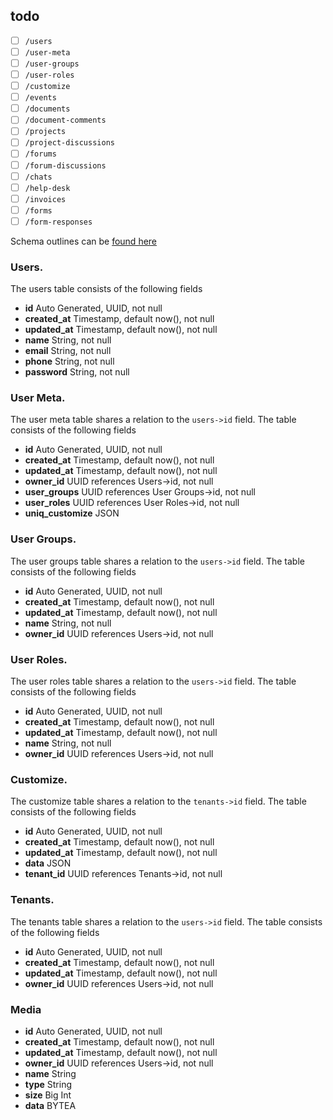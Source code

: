 ## todo
- [ ] `/users`
- [ ] `/user-meta`
- [ ] `/user-groups`
- [ ] `/user-roles`
- [ ] `/customize`
- [ ] `/events`
- [ ] `/documents`
- [ ] `/document-comments`
- [ ] `/projects`
- [ ] `/project-discussions`
- [ ] `/forums`
- [ ] `/forum-discussions`
- [ ] `/chats`
- [ ] `/help-desk`
- [ ] `/invoices`
- [ ] `/forms`
- [ ] `/form-responses`

Schema outlines can be [found here](https://docs.google.com/spreadsheets/d/1fAWWoETSTmDzuuDmBZ2Sve--pyLZQXDmEqsCzkTT0VE/edit#gid=0)

### Users.

The users table consists of the following fields 

- **id** Auto Generated, UUID, not null
- **created_at** Timestamp, default now(), not null
- **updated_at** Timestamp, default now(), not null
- **name** String, not null
- **email** String, not null
- **phone** String, not null
- **password** String, not null

### User Meta.

The user meta table shares a relation to the `users->id` field. The table consists of the following fields

- **id** Auto Generated, UUID, not null
- **created_at** Timestamp, default now(), not null
- **updated_at** Timestamp, default now(), not null
- **owner_id** UUID references Users->id, not null
- **user_groups** UUID references User Groups->id, not null
- **user_roles** UUID references User Roles->id, not null
- **uniq_customize** JSON 

### User Groups.

The user groups table shares a relation to the `users->id` field. The table consists of the following fields

- **id** Auto Generated, UUID, not null
- **created_at** Timestamp, default now(), not null
- **updated_at** Timestamp, default now(), not null
- **name** String, not null
- **owner_id** UUID references Users->id, not null

### User Roles.

The user roles table shares a relation to the `users->id` field. The table consists of the following fields

- **id** Auto Generated, UUID, not null
- **created_at** Timestamp, default now(), not null
- **updated_at** Timestamp, default now(), not null
- **name** String, not null
- **owner_id** UUID references Users->id, not null

### Customize.

The customize table shares a relation to the `tenants->id` field.  The table consists of the following fields

- **id** Auto Generated, UUID, not null
- **created_at** Timestamp, default now(), not null
- **updated_at** Timestamp, default now(), not null
- **data** JSON
- **tenant_id** UUID references Tenants->id, not null

### Tenants.

The tenants table shares a relation to the `users->id` field. The table consists of the following fields

- **id** Auto Generated, UUID, not null
- **created_at** Timestamp, default now(), not null
- **updated_at** Timestamp, default now(), not null
- **owner_id** UUID references Users->id, not null

### Media

- **id** Auto Generated, UUID, not null
- **created_at** Timestamp, default now(), not null
- **updated_at** Timestamp, default now(), not null
- **owner_id** UUID references Users->id, not null
- **name** String
- **type** String
- **size** Big Int
- **data** BYTEA 
